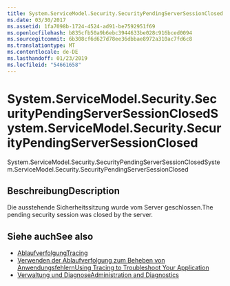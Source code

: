 ```yaml
---
title: System.ServiceModel.Security.SecurityPendingServerSessionClosed
ms.date: 03/30/2017
ms.assetid: 1fa7098b-1724-4524-ad91-be7592951f69
ms.openlocfilehash: b835cfb50a9b6ebc3944633be028c916bced0094
ms.sourcegitcommit: 6b308cf6d627d78ee36dbbae8972a310ac7fd6c8
ms.translationtype: MT
ms.contentlocale: de-DE
ms.lasthandoff: 01/23/2019
ms.locfileid: "54661658"
---
```

# <a name="systemservicemodelsecuritysecuritypendingserversessionclosed"></a><span data-ttu-id="d0b34-102">System.ServiceModel.Security.SecurityPendingServerSessionClosed</span><span class="sxs-lookup"><span data-stu-id="d0b34-102">System.ServiceModel.Security.SecurityPendingServerSessionClosed</span></span>
<span data-ttu-id="d0b34-103">System.ServiceModel.Security.SecurityPendingServerSessionClosed</span><span class="sxs-lookup"><span data-stu-id="d0b34-103">System.ServiceModel.Security.SecurityPendingServerSessionClosed</span></span>  
  
## <a name="description"></a><span data-ttu-id="d0b34-104">Beschreibung</span><span class="sxs-lookup"><span data-stu-id="d0b34-104">Description</span></span>  
 <span data-ttu-id="d0b34-105">Die ausstehende Sicherheitssitzung wurde vom Server geschlossen.</span><span class="sxs-lookup"><span data-stu-id="d0b34-105">The pending security session was closed by the server.</span></span>  
  
## <a name="see-also"></a><span data-ttu-id="d0b34-106">Siehe auch</span><span class="sxs-lookup"><span data-stu-id="d0b34-106">See also</span></span>
- [<span data-ttu-id="d0b34-107">Ablaufverfolgung</span><span class="sxs-lookup"><span data-stu-id="d0b34-107">Tracing</span></span>](../../../../../docs/framework/wcf/diagnostics/tracing/index.md)
- [<span data-ttu-id="d0b34-108">Verwenden der Ablaufverfolgung zum Beheben von Anwendungsfehlern</span><span class="sxs-lookup"><span data-stu-id="d0b34-108">Using Tracing to Troubleshoot Your Application</span></span>](../../../../../docs/framework/wcf/diagnostics/tracing/using-tracing-to-troubleshoot-your-application.md)
- [<span data-ttu-id="d0b34-109">Verwaltung und Diagnose</span><span class="sxs-lookup"><span data-stu-id="d0b34-109">Administration and Diagnostics</span></span>](../../../../../docs/framework/wcf/diagnostics/index.md)

